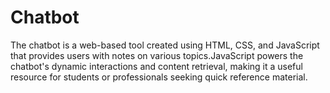 # Chatbot
The chatbot is a web-based tool created using HTML, CSS, and JavaScript that provides users with notes on various topics.JavaScript powers the chatbot's dynamic interactions and content retrieval, making it a useful resource for students or professionals seeking quick reference material. 
